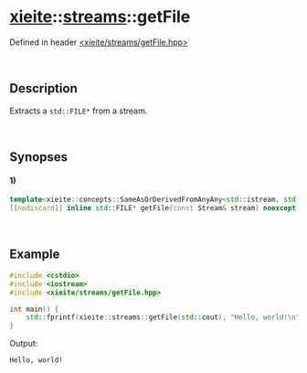 # [xieite](../xieite.md)\:\:[streams](../streams.md)\:\:getFile
Defined in header [<xieite/streams/getFile.hpp>](../../include/xieite/streams/getFile.hpp)

&nbsp;

## Description
Extracts a `std::FILE*` from a stream.

&nbsp;

## Synopses
#### 1)
```cpp
template<xieite::concepts::SameAsOrDerivedFromAnyAny<std::istream, std::ostream> Stream>
[[nodiscard]] inline std::FILE* getFile(const Stream& stream) noexcept;
```

&nbsp;

## Example
```cpp
#include <cstdio>
#include <iostream>
#include <xieite/streams/getFile.hpp>

int main() {
    std::fprintf(xieite::streams::getFile(std::cout), "Hello, world!\n");
}
```
Output:
```
Hello, world!
```
